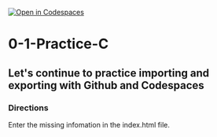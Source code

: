 [![Open in Codespaces](https://classroom.github.com/assets/launch-codespace-2972f46106e565e64193e422d61a12cf1da4916b45550586e14ef0a7c637dd04.svg)](https://classroom.github.com/open-in-codespaces?assignment_repo_id=20430564)
# 0-1-Practice-C

## Let's continue to practice importing and exporting with Github and Codespaces

### Directions
Enter the missing infomation in the index.html file.  

